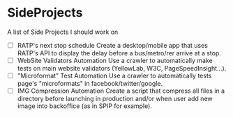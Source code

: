 # SideProjects
A list of Side Projects I should work on

* [ ] RATP's next stop schedule
Create a desktop/mobile app that uses RATP's API to display the delay before a bus/metro/rer arrive at a stop.
* [ ] WebSite Validators Automation
Use a crawler to automatically make tests on main website validators (YellowLab, W3C, PageSpeedInsight...).
* [ ] "Microformat" Test Automation
Use a crawler to automatically tests page's "microformats" in facebook/twitter/google.
* [ ] IMG Compression Automation
Create a script that compress all files in a directory before launching in production and/or when user add new image into backoffice (as in SPIP for example).
